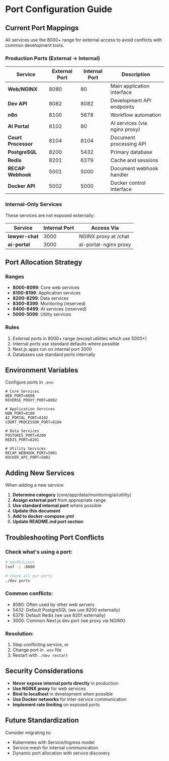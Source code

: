 # Port Configuration Guide

## Current Port Mappings

All services use the 8000+ range for external access to avoid conflicts with common development tools.

### Production Ports (External → Internal)

| Service | External Port | Internal Port | Description |
|---------|--------------|---------------|-------------|
| **Web/NGINX** | 8080 | 80 | Main application interface |
| **Dev API** | 8082 | 8082 | Development API endpoints |
| **n8n** | 8100 | 5678 | Workflow automation |
| **AI Portal** | 8102 | 80 | AI services (via nginx proxy) |
| **Court Processor** | 8104 | 8104 | Document processing API |
| **PostgreSQL** | 8200 | 5432 | Primary database |
| **Redis** | 8201 | 6379 | Cache and sessions |
| **RECAP Webhook** | 5001 | 5000 | Document webhook handler |
| **Docker API** | 5002 | 5000 | Docker control interface |

### Internal-Only Services

These services are not exposed externally:

| Service | Internal Port | Access Via |
|---------|--------------|------------|
| **lawyer-chat** | 3000 | NGINX proxy at /chat |
| **ai-portal** | 3000 | ai-portal-nginx proxy |

## Port Allocation Strategy

### Ranges
- **8000-8099**: Core web services
- **8100-8199**: Application services
- **8200-8299**: Data services
- **8300-8399**: Monitoring (reserved)
- **8400-8499**: AI services (reserved)
- **5000-5099**: Utility services

### Rules
1. External ports in 8000+ range (except utilities which use 5000+)
2. Internal ports use standard defaults where possible
3. Next.js apps run on internal port 3000
4. Databases use standard ports internally

## Environment Variables

Configure ports in `.env`:

```env
# Core Services
WEB_PORT=8080
REVERSE_PROXY_PORT=8082

# Application Services
N8N_PORT=8100
AI_PORTAL_PORT=8102
COURT_PROCESSOR_PORT=8104

# Data Services
POSTGRES_PORT=8200
REDIS_PORT=8201

# Utility Services
RECAP_WEBHOOK_PORT=5001
DOCKER_API_PORT=5002
```

## Adding New Services

When adding a new service:

1. **Determine category** (core/app/data/monitoring/ai/utility)
2. **Assign external port** from appropriate range
3. **Use standard internal port** where possible
4. **Update this document**
5. **Add to docker-compose.yml**
6. **Update README.md port section**

## Troubleshooting Port Conflicts

### Check what's using a port:
```bash
# macOS/Linux
lsof -i :8080

# Check all our ports
./dev ports
```

### Common conflicts:
- 8080: Often used by other web servers
- 5432: Default PostgreSQL (we use 8200 externally)
- 6379: Default Redis (we use 8201 externally)
- 3000: Common Next.js dev port (we proxy via NGINX)

### Resolution:
1. Stop conflicting service, or
2. Change port in `.env` file
3. Restart with `./dev restart`

## Security Considerations

- **Never expose internal ports directly** in production
- **Use NGINX proxy** for web services
- **Bind to localhost** in development when possible
- **Use Docker networks** for inter-service communication
- **Implement rate limiting** on exposed ports

## Future Standardization

Consider migrating to:
- Kubernetes with Service/Ingress model
- Service mesh for internal communication
- Dynamic port allocation with service discovery